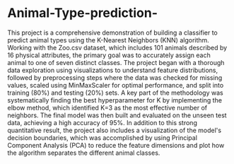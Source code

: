 # Animal-Type-prediction-
This project is a comprehensive demonstration of building a classifier to predict animal types using the K-Nearest Neighbors (KNN) algorithm. Working with the Zoo.csv dataset, which includes 101 animals described by 16 physical attributes, the primary goal was to accurately assign each animal to one of seven distinct classes. The project began with a thorough data exploration using visualizations to understand feature distributions, followed by preprocessing steps where the data was checked for missing values, scaled using MinMaxScaler for optimal performance, and split into training (80%) and testing (20%) sets. A key part of the methodology was systematically finding the best hyperparameter for K by implementing the elbow method, which identified K=3 as the most effective number of neighbors. The final model was then built and evaluated on the unseen test data, achieving a high accuracy of 95%. In addition to this strong quantitative result, the project also includes a visualization of the model's decision boundaries, which was accomplished by using Principal Component Analysis (PCA) to reduce the feature dimensions and plot how the algorithm separates the different animal classes.
